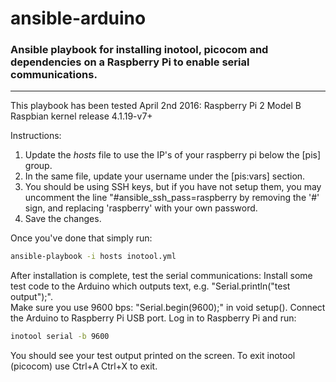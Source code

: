 # ansible-arduino
### Ansible playbook for installing inotool, picocom and dependencies on a Raspberry Pi to enable serial communications.
---
This playbook has been tested
April 2nd 2016:
Raspberry Pi 2 Model B Raspbian kernel release 4.1.19-v7+

Instructions:
1. Update the *hosts* file to use the IP's of your raspberry pi below the [pis] group.
2. In the same file, update your username under the [pis:vars] section.
3. You should be using SSH keys, but if you have not setup them, you may uncomment the line "#ansible_ssh_pass=raspberry by removing the '#' sign, and replacing 'raspberry' with your own password.
4. Save the changes.

Once you've done that simply run:
```bash
ansible-playbook -i hosts inotool.yml
```

After installation is complete, test the serial communications:
Install some test code to the Arduino which outputs text, e.g. "Serial.println("test output");". <br />
Make sure you use 9600 bps: "Serial.begin(9600);" in void setup().
Connect the Arduino to Raspberry Pi USB port.
Log in to Raspberry Pi and run:
```bash
inotool serial -b 9600
```
You should see your test output printed on the screen. To exit inotool (picocom) use Ctrl+A Ctrl+X to exit.
